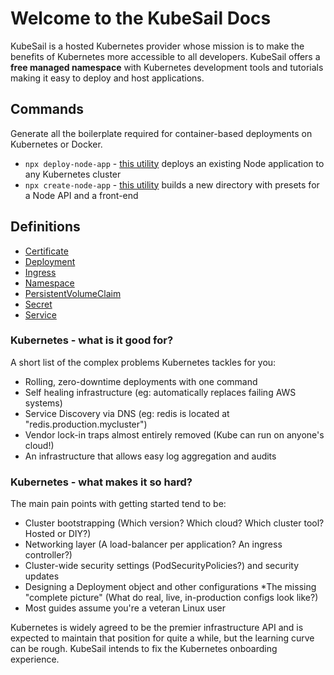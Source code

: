 # Welcome to the KubeSail Docs

KubeSail is a hosted Kubernetes provider whose mission is to make the benefits of Kubernetes more accessible to all developers. KubeSail offers a **free managed namespace** with Kubernetes development tools and tutorials making it easy to deploy and host applications.

## Commands

Generate all the boilerplate required for container-based deployments on Kubernetes or Docker.

- `npx deploy-node-app` - [this utility](https://github.com/kubesail/deploy-node-app) deploys an existing Node application to any Kubernetes cluster
- `npx create-node-app` - [this utility](https://github.com/create-node/create-node-app) builds a new directory with presets for a Node API and a front-end

## Definitions

- [Certificate](/definitions#certificate)
- [Deployment](/definitions#deployment)
- [Ingress](/definitions#ingress)
- [Namespace](/definitions#namespace)
- [PersistentVolumeClaim](/definitions#persistentvolumeclaim)
- [Secret](/definitions#secret)
- [Service](/definitions#service)

### Kubernetes - what is it good for?

A short list of the complex problems Kubernetes tackles for you:

* Rolling, zero-downtime deployments with one command
* Self healing infrastructure (eg: automatically replaces failing AWS systems)
* Service Discovery via DNS (eg: redis is located at "redis.production.mycluster")
* Vendor lock-in traps almost entirely removed (Kube can run on anyone's cloud!)
* An infrastructure that allows easy log aggregation and audits

### Kubernetes - what makes it so hard?

The main pain points with getting started tend to be:

* Cluster bootstrapping (Which version? Which cloud? Which cluster tool? Hosted or DIY?)
* Networking layer (A load-balancer per application? An ingress controller?)
* Cluster-wide security settings (PodSecurityPolicies?) and security updates
* Designing a Deployment object and other configurations
*The missing "complete picture" (What do real, live, in-production configs look like?)
* Most guides assume you're a veteran Linux user

Kubernetes is widely agreed to be the premier infrastructure API and is expected to maintain that position for quite a while, but the learning curve can be rough. KubeSail intends to fix the Kubernetes onboarding experience.
